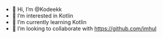 - 👋 Hi, I’m @Kodeekk
- 👀 I’m interested in Kotlin
- 🌱 I’m currently learning Kotlin
- 💞️ I’m looking to collaborate with https://github.com/imhul
<!---
- 📫 How to reach me ...


Kodeekk/Kodeekk is a ✨ special ✨ repository because its `README.md` (this file) appears on your GitHub profile.
You can click the Preview link to take a look at your changes.
--->
